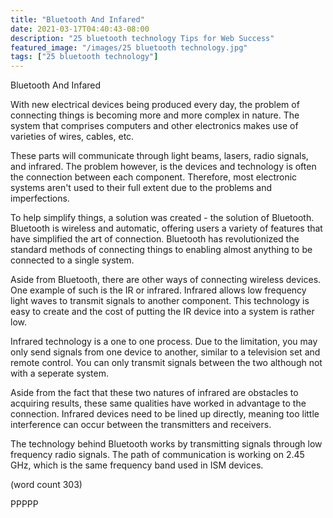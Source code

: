 ```yaml
---
title: "Bluetooth And Infared"
date: 2021-03-17T04:40:43-08:00
description: "25 bluetooth technology Tips for Web Success"
featured_image: "/images/25 bluetooth technology.jpg"
tags: ["25 bluetooth technology"]
---
```


Bluetooth And Infared

With new electrical devices being produced every day,
the problem of connecting things is becoming more
and more complex in nature.  The system that comprises
computers and other electronics makes use of varieties
of wires, cables, etc.  

These parts will communicate through light beams,
lasers, radio signals, and infrared.  The problem
however, is the devices and technology is often the
connection between each component.  Therefore, most
electronic systems aren't used to their full extent
due to the problems and imperfections.

To help simplify things, a solution was created -
the solution of Bluetooth.  Bluetooth is wireless
and automatic, offering users a variety of features
that have simplified the art of connection.  Bluetooth
has revolutionized the standard methods of connecting
things to enabling almost anything to be connected
to a single system. 

Aside from Bluetooth, there are other ways of 
connecting wireless devices.  One example of such
is the IR or infrared.  Infrared allows low frequency
light waves to transmit signals to another component.
This technology is easy to create and the cost of
putting the IR device into a system is rather low.

Infrared technology is a one to one process.  Due
to the limitation, you may only send signals from one
device to another, similar to a television set and
remote control.  You can only transmit signals
between the two although not with a seperate system.

Aside from the fact that these two natures of 
infrared are obstacles to acquiring results, these
same qualities have worked in advantage to the
connection.  Infrared devices need to be lined up
directly, meaning too little interference can occur
between the transmitters and receivers.

The technology behind Bluetooth works by transmitting
signals through low frequency radio signals.  The
path of communication is working on 2.45 GHz, which
is the same frequency band used in ISM devices.

(word count 303)

PPPPP
